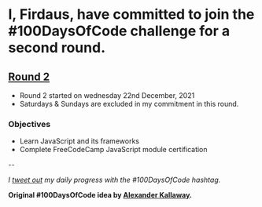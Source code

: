 # I, Firdaus, have committed to join the #100DaysOfCode challenge for a second round. 

## [Round 2](./round_two)
- Round 2 started on wednesday 22nd December, 2021
- Saturdays & Sundays are excluded in my commitment in this round.

### Objectives
- Learn JavaScript and its frameworks
- Complete FreeCodeCamp JavaScript module certification

--

<i> I [tweet out](https://twitter.com/betascribbles) my daily progress with the #100DaysOfCode hashtag. </i>


<b> Original #100DaysOfCode  idea by [Alexander Kallaway](https://medium.freecodecamp.org/join-the-100daysofcode-556ddb4579e4). </b>